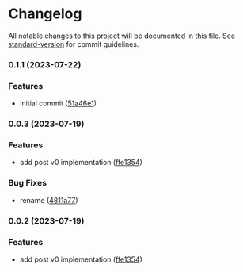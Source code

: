 # Changelog

All notable changes to this project will be documented in this file. See [standard-version](https://github.com/conventional-changelog/standard-version) for commit guidelines.

### 0.1.1 (2023-07-22)


### Features

* initial commit ([51a46e1](https://github.com/sklandplus/sklandplus-post/commit/51a46e1e98e702eb334f7bee98d9c43aebc25763))

### 0.0.3 (2023-07-19)

### Features

- add post v0 implementation ([ffe1354](https://github.com/sklandplus/sklandplus-post/commit/ffe1354919788849747b74f466ff495db01c7829))

### Bug Fixes

- rename ([4811a77](https://github.com/sklandplus/sklandplus-post/commit/4811a77a69c116079463262045ff6bddfe11aa64))

### 0.0.2 (2023-07-19)

### Features

- add post v0 implementation ([ffe1354](https://github.com/sklandplus/sklandplus-post/commit/ffe1354919788849747b74f466ff495db01c7829))
